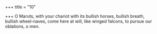 +++
title = "10"

+++
O Maruts, with your chariot with its bullish horses, bullish breath,  bullish wheel-naves,
come here at will, like winged falcons, to pursue our oblations, o men.